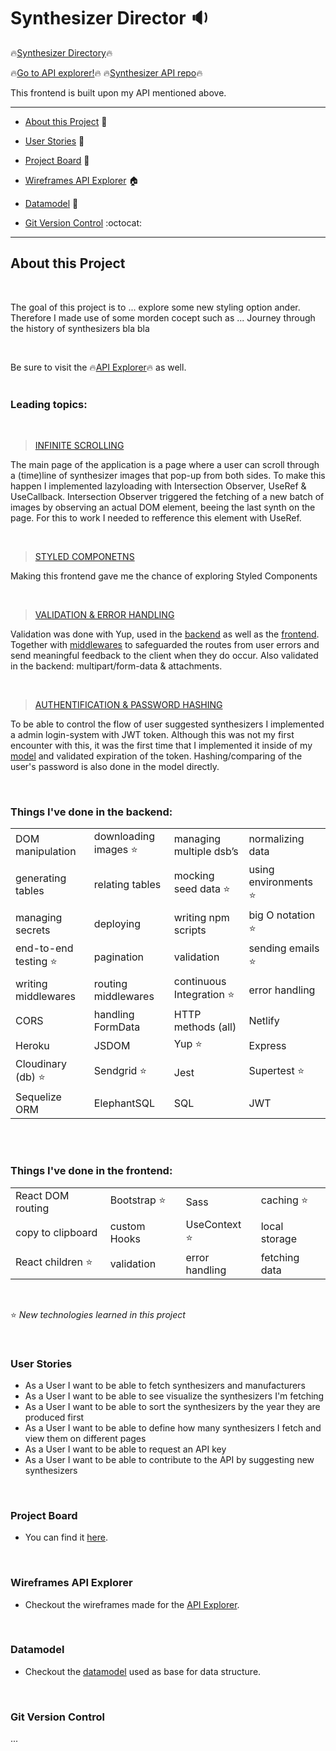 # Synthesizer Director :sound:

:fire:[Synthesizer Directory](https://synthesizer-directory.netlify.app/):fire: <br>

:fire:[Go to API explorer!](https://synthesizer-api.netlify.app/):fire:
:fire:[Synthesizer API repo](https://github.com/BernardDev/Synthesizer-API):fire:

This frontend is built upon my API mentioned above. 


---

- [About this Project](#about-this-project) :dart:
  <br>

- [User Stories](#user-stories) :bust_in_silhouette:
  <br>

- [Project Board](#project-board) :memo:
  <br>

- [Wireframes API Explorer](#wireframes-api-explorer) :house:
  <br>

- [Datamodel](#datamodel) :floppy_disk:
  <br>

- [Git Version Control](#git-version-control) :octocat:
  <br>

---

## About this Project

<br>

The goal of this project is to ... explore some new styling option ander. Therefore I made use of some morden cocept such as ... Journey through the history of synthesizers bla bla

<br>

Be sure to visit the :fire:[API Explorer](https://synthesizer-api.netlify.app/):fire: as well.
<br>
<br>


### Leading topics:

<br>

> [INFINITE SCROLLING](https://github.com/BernardDev/Synthesizer-directory) <br>

The main page of the application is a page where a user can scroll through a (time)line of synthesizer images that pop-up from both sides. To make this happen I implemented lazyloading with Intersection Observer, UseRef & UseCallback. Intersection Observer triggered the fetching of a new batch of images by observing an actual DOM element, beeing the last synth on the page. For this to work I needed to refference this element with UseRef.

<br>

> [STYLED COMPONETNS](https://github.com/BernardDev/Synthesizer-directory) <br>

Making this frontend gave me the chance of exploring Styled Components

<br>

> [VALIDATION & ERROR HANDLING](https://github.com/BernardDev/Synthesizer-API/tree/development/server) <br>

Validation was done with Yup, used in the [backend](https://github.com/BernardDev/Synthesizer-API/tree/development/server/app.js) as well as the [frontend](https://github.com/BernardDev/Synthesizer-API/tree/development/client/src/pages/Autorization.js). Together with [middlewares](https://github.com/BernardDev/Synthesizer-API/tree/development/server/validators) to safeguarded the routes from user errors and send meaningful feedback to the client when they do occur.
Also validated in the backend: multipart/form-data & attachments.

<br>

> [AUTHENTIFICATION & PASSWORD HASHING](https://github.com/BernardDev/Synthesizer-API/tree/development/server/app.js) <br>

To be able to control the flow of user suggested synthesizers I implemented a admin login-system with JWT token. Although this was not my first encounter with this, it was the first time that I implemented it inside of my [model](https://github.com/BernardDev/Synthesizer-API/tree/development/server/models/admin.js) and validated expiration of the token. Hashing/comparing of the user's password is also done in the model directly.

<br>

### Things I've done in the backend:

|                                  |                                  |                                      |                                  |
| -------------------------------- | -------------------------------- | ------------------------------------ | -------------------------------- |
| DOM manipulation                 | downloading images :star:        | managing multiple dsb’s              | normalizing data                 |
| generating tables                | relating tables                  | mocking seed data :star:             | using environments :star:        |
| managing secrets                 | deploying                        | writing npm scripts                  | big O notation :star:            |
| end-to-end testing :star:        | pagination                       | validation                           | sending emails :star:            |
| writing middlewares              | routing middlewares              | continuous Integration :star:        | error handling                   |
| CORS                             | handling FormData                | HTTP methods (all)                   | Netlify                          |
| Heroku                           | JSDOM                            | Yup :star:                           | Express                          |
| Cloudinary (db) :star:           | Sendgrid :star:                  | Jest                                 | Supertest :star:                 |
| Sequelize ORM                    | ElephantSQL                      | SQL                                  | JWT                              |

<br>
<br>

### Things I've done in the frontend:

|                              |                         |                          |                       |
| ---------------------------- | ----------------------- | ------------------------ | --------------------- |
| React DOM routing            | Bootstrap :star:        | Sass                     | caching :star:        |
| copy to clipboard            | custom Hooks            | UseContext :star:        | local storage         |
| React children :star:        | validation              | error handling           | fetching data         |

<br>

:star: _New technologies learned in this project_

<br>

### User Stories

- As a User I want to be able to fetch synthesizers and manufacturers
- As a User I want to be able to see visualize the synthesizers I'm fetching
- As a User I want to be able to sort the synthesizers by the year they are produced first
- As a User I want to be able to define how many synthesizers I fetch and view them on different pages
- As a User I want to be able to request an API key
- As a User I want to be able to contribute to the API by suggesting new synthesizers

<br>

### Project Board

- You can find it [here](https://github.com/BernardDev/Synthesizer-API/projects).

<br>

### Wireframes API Explorer

- Checkout the wireframes made for the [API Explorer](https://github.com/BernardDev/Synthesizer-API/tree/development/img/wireframe-api-explorer.png).

<br>

### Datamodel

- Checkout the [datamodel](https://github.com/BernardDev/Synthesizer-API/tree/development/img/datamodel.png) used as base for data structure.

<br>

### Git Version Control

...

<br>
